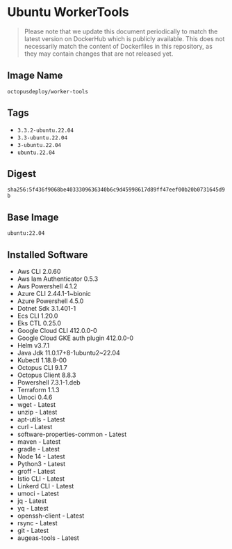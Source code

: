 # Ubuntu WorkerTools

> Please note that we update this document periodically to match the latest version on DockerHub which is publicly available.
> This does not necessarily match the content of Dockerfiles in this repository, as they may contain changes that are not released yet.

## Image Name
`octopusdeploy/worker-tools`

## Tags

- `3.3.2-ubuntu.22.04`
- `3.3-ubuntu.22.04`
- `3-ubuntu.22.04`
- `ubuntu.22.04`

## Digest
`sha256:5f436f9068be4033309636340b6c9d45998617d89ff47eef00b20b0731645d9b`

## Base Image
`ubuntu:22.04`

## Installed Software
* Aws CLI 2.0.60
* Aws Iam Authenticator 0.5.3
* Aws Powershell 4.1.2
* Azure CLI 2.44.1-1~bionic
* Azure Powershell 4.5.0
* Dotnet Sdk 3.1.401-1
* Ecs CLI 1.20.0
* Eks CTL 0.25.0
* Google Cloud CLI 412.0.0-0
* Google Cloud GKE auth plugin 412.0.0-0
* Helm v3.7.1
* Java Jdk 11.0.17+8-1ubuntu2~22.04
* Kubectl 1.18.8-00
* Octopus CLI 9.1.7
* Octopus Client 8.8.3
* Powershell 7.3.1-1.deb
* Terraform 1.1.3
* Umoci 0.4.6
* wget - Latest
* unzip - Latest
* apt-utils - Latest
* curl - Latest
* software-properties-common - Latest
* maven - Latest
* gradle - Latest
* Node 14 - Latest
* Python3 - Latest
* groff - Latest
* Istio CLI - Latest
* Linkerd CLI - Latest
* umoci - Latest
* jq - Latest
* yq - Latest
* openssh-client - Latest
* rsync - Latest
* git - Latest
* augeas-tools - Latest